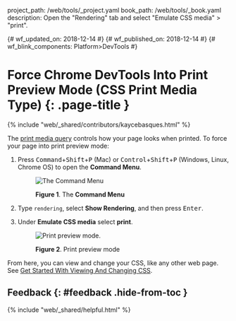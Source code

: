 project_path: /web/tools/_project.yaml book_path: /web/tools/_book.yaml description: Open the "Rendering" tab and select "Emulate CSS media" > "print".

{# wf_updated_on: 2018-12-14 #} {# wf_published_on: 2018-12-14 #} {# wf_blink_components: Platform>DevTools #}

# Force Chrome DevTools Into Print Preview Mode (CSS Print Media Type) {: .page-title }

{% include "web/_shared/contributors/kaycebasques.html" %}

The [print media query](https://developer.mozilla.org/en-US/docs/Web/CSS/Media_Queries/Using_media_queries) controls how your page looks when printed. To force your page into print preview mode:

1. Press <kbd>Command</kbd>+<kbd>Shift</kbd>+<kbd>P</kbd> (Mac) or <kbd>Control</kbd>+<kbd>Shift</kbd>+<kbd>P</kbd> (Windows, Linux, Chrome OS) to open the **Command Menu**.
    
    <figure> 
    
    ![The Command Menu](/web/tools/chrome-devtools/images/shared/command-menu.png) <figcaption> **Figure 1**. The **Command Menu** </figure>
2. Type `rendering`, select **Show Rendering**, and then press <kbd>Enter</kbd>.

3. Under **Emulate CSS media** select **print**.
    
    <figure> 
    
    ![Print preview mode.](/web/tools/chrome-devtools/css/imgs/print-mode.png) <figcaption> **Figure 2**. Print preview mode </figure>

From here, you can view and change your CSS, like any other web page. See [Get Started With Viewing And Changing CSS](/web/tools/chrome-devtools/css/).

## Feedback {: #feedback .hide-from-toc }

{% include "web/_shared/helpful.html" %}